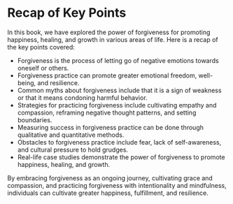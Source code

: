 # Recap of Key Points

In this book, we have explored the power of forgiveness for promoting happiness, healing, and growth in various areas of life. Here is a recap of the key points covered:

* Forgiveness is the process of letting go of negative emotions towards oneself or others.
* Forgiveness practice can promote greater emotional freedom, well-being, and resilience.
* Common myths about forgiveness include that it is a sign of weakness or that it means condoning harmful behavior.
* Strategies for practicing forgiveness include cultivating empathy and compassion, reframing negative thought patterns, and setting boundaries.
* Measuring success in forgiveness practice can be done through qualitative and quantitative methods.
* Obstacles to forgiveness practice include fear, lack of self-awareness, and cultural pressure to hold grudges.
* Real-life case studies demonstrate the power of forgiveness to promote happiness, healing, and growth.

By embracing forgiveness as an ongoing journey, cultivating grace and compassion, and practicing forgiveness with intentionality and mindfulness, individuals can cultivate greater happiness, fulfillment, and resilience.
